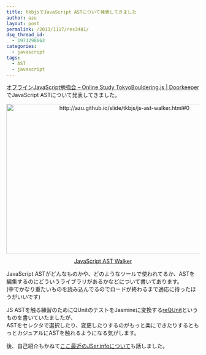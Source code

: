 ```yaml
---
title: tkbjsでJavaScript ASTについて発表してきました
author: azu
layout: post
permalink: /2013/1117/res3481/
dsq_thread_id:
  - 1973298663
categories:
  - javascript
tags:
  - AST
  - javascript
---
```

[オフラインJavaScript勉強会 &#8211; Online Study TokyoBouldering.js | Doorkeeper][1]でJavaScript ASTについて発表してきました。

<div class="kwout" style="text-align: center;">
  <a href="http://azu.github.io/slide/tkbjs/js-ast-walker.html#0"><img src="http://kwout.com/cutout/u/ze/q3/6t9.jpg" alt="http://azu.github.io/slide/tkbjs/js-ast-walker.html#0" title="JavaScript AST Walker" width="600" height="391" style="border: none;" /></a> <p style="margin-top: 10px; text-align: center;">
    <a href="http://azu.github.io/slide/tkbjs/js-ast-walker.html">JavaScript AST Walker</a>
  </p>
</div>

JavaScript ASTがどんなものかや、どのようなツールで使われてるか、ASTを編集するのにどういうライブラリがあるかなどについて書いてあります。  
(中でかなり重たいものを読み込んでるのでロードが終わるまで適応に待ったほうがいいです)

JS ASTを触る練習のためにQUnitのテストをJasmineに変換する[reQUnit][2]というものを書いていたましたが、  
ASTをセレクタで選択したり、変更したりするのがもっと楽にできたりするともっとカジュアルにASTを触れるようになる気がします。

後、自己紹介もかねて[ここ最近のJSer.infoについて][3]も話しました。

 [1]: http://tkbjs.doorkeeper.jp/events/6786 "オフラインJavaScript勉強会 - Online Study TokyoBouldering.js | Doorkeeper"
 [2]: https://github.com/azu/reQUnit "reQUnit"
 [3]: http://azu.github.io/slide/tkbjs/jser_info_2013.html#2 "ここ最近のJSer.infoについて"